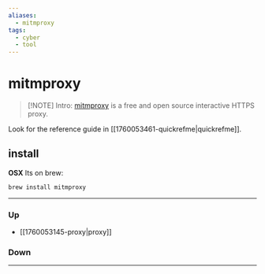 ```yaml
---
aliases:
  - mitmproxy
tags:
  - cyber
  - tool
---
```

# mitmproxy
> [!NOTE] Intro: 
> [mitmproxy](https://mitmproxy.org/) is a free and open source interactive HTTPS proxy.

Look for the reference guide in [[1760053461-quickrefme|quickrefme]]. 
## install
**OSX**
Its on brew: 
```bash
brew install mitmproxy
```


***
### Up
- [[1760053145-proxy|proxy]]
### Down
***
